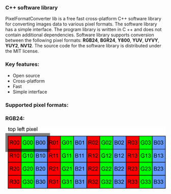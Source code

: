### C++ software library

PixelFormatConverter lib is a free fast cross-platform C++ software library for converting images data to various pixel formats. The software library has a simple interface. The program library is written in C ++ and does not contain additional dependencies. Software library supports conversion between the following pixel formats: **RGB24**, **BGR24**, **Y800**, **YUV**, **UYVY**, **YUY2**, **NV12**. The source code for the software library is distributed under the MIT license.

### Key features:
- Open source
- Cross-platform
- Fast
- Simple interface

### Supported pixel formats:

### RGB24:
![](https://github.com/Zaplatnikov/PixelFormatConverter/blob/master/Docs/Source%20images/RGB%20Pixel%20Format.png)
